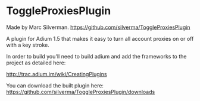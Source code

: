 ToggleProxiesPlugin
===================
Made by Marc Silverman.
https://github.com/silverma/ToggleProxiesPlugin

A plugin for Adium 1.5 that makes it easy to turn all account proxies on or off with a key stroke.

In order to build you'll need to build adium and add the frameworks to the project as detailed here:

http://trac.adium.im/wiki/CreatingPlugins

You can download the built plugin here:
https://github.com/silverma/ToggleProxiesPlugin/downloads
